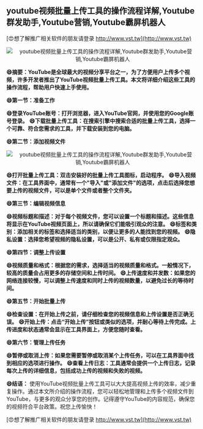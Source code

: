 ## **youtube视频批量上传工具的操作流程详解,Youtube群发助手,Youtube营销,Youtube霸屏机器人**

[😍想了解推广相关软件的朋友请登录 http://www.vst.tw](http://www.vst.tw)

 <center><img src="https://vst.tw/MP4/tuiguang/png/6.png" alt="youtube视频批量上传工具的操作流程详解,Youtube群发助手,Youtube营销,Youtube霸屏机器人"></center>

**😄摘要：YouTube是全球最大的视频分享平台之一，为了方便用户上传多个视频，许多开发者推出了YouTube视频批量上传工具。本文将详细介绍这些工具的操作流程，帮助用户快速上手使用。**

**😄第一节：准备工作**

**😄登录YouTube账号：打开浏览器，进入YouTube官网，并使用您的Google账号登录。**
**😄下载批量上传工具：在搜索引擎中搜索合适的批量上传工具，选择一个可靠、符合您需求的工具，并下载安装到您的电脑。**

**😄第二节：添加视频文件**

 <center><img src="https://vst.tw/MP4/tuiguang/png/3.png" alt="youtube视频批量上传工具的操作流程详解,Youtube群发助手,Youtube营销,Youtube霸屏机器人"></center>

**😄打开批量上传工具：双击安装好的批量上传工具图标，启动程序。**
**😄导入视频文件：在工具界面中，通常有一个"导入"或"添加文件"的选项，点击后选择您想要上传的视频文件，可以是单个文件或者整个文件夹。**

**😄第三节：编辑视频信息**

**😄视频标题和描述：对于每个视频文件，您可以设置一个标题和描述。这些信息将显示在YouTube视频页面上，所以请确保它们能吸引观众的注意。**
**😄标签和类别：添加相关的标签和选择适当的类别，以便让更多的人能找到您的视频。**
**😄隐私设置：选择您希望视频的隐私设置，可以是公开、私有或仅限指定观众。**

**😄第四节：调整上传设置**

**😄视频质量和格式：根据您的需求，选择适当的视频质量和格式。一般情况下，较高的质量会占用更多的存储空间和上传时间。**
**😄上传速度和并发数：如果您的网络连接较慢，可以调整上传速度和同时上传的视频数量，以避免过长的等待时间。**

**😄第五节：开始批量上传**

**😄检查设置：在开始上传之前，请仔细检查您的视频信息和上传设置是否正确无误。**
**😄开始上传：点击“开始上传”按钮或类似的选项，并耐心等待上传完成。上传进度和状态通常会显示在工具界面上，方便您随时查看。**

**😄第六节：管理上传任务**

**😄暂停或取消上传：如果您需要暂停或取消某个上传任务，可以在工具界面中找到相应的选项进行操作。**
**😄查看上传日志：工具通常会提供一个上传日志，记录每次上传的详细信息，包括成功上传的视频和失败的视频。**

**😄结语：**
使用YouTube视频批量上传工具可以大大提高视频上传的效率，减少重复操作。通过本文所介绍的操作流程，您可以轻松地管理和上传多个视频文件到YouTube，与更多的观众分享您的创作。记得遵守YouTube的内容规范，确保您的视频符合平台政策。祝您上传愉快！

[😍想了解推广相关软件的朋友请登录 http://www.vst.tw](http://www.vst.tw)



